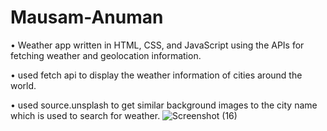 # Mausam-Anuman
• Weather app written in HTML, CSS, and JavaScript using the APIs for fetching weather and geolocation information.

• used fetch api to display the weather information of cities around the world.

• used source.unsplash to get similar background images to the city name which is used to search for weather.
![Screenshot (16)](https://user-images.githubusercontent.com/123589537/216543524-9413495c-1fd1-4ec2-9ee2-c29374d51861.png)
